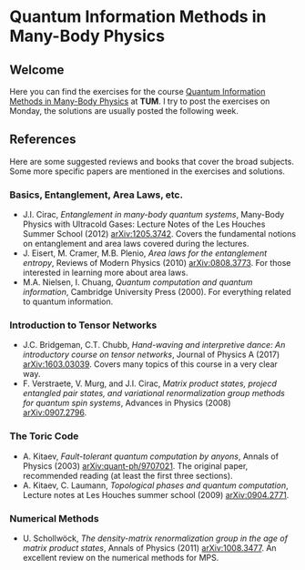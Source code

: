 # Quantum Information Methods in Many-Body Physics 

## Welcome
Here you can find the exercises for the course [Quantum Information Methods in Many-Body Physics](https://www.ph.tum.de/academics/org/cc/mh/PH2269/) at __TUM__.
I try to post the exercises on Monday, the solutions are usually posted the following week.

## References
Here are some suggested reviews and books that cover the broad subjects.
Some more specific papers are mentioned in the exercises and solutions.

### Basics, Entanglement, Area Laws, etc.
  * J.I. Cirac, _Entanglement in many-body quantum systems_, Many-Body Physics with Ultracold Gases: Lecture Notes of the Les Houches Summer School (2012) [arXiv:1205.3742](https://arxiv.org/abs/1205.3742). 
Covers the fundamental notions on entanglement and area laws covered during the lectures.
  * J. Eisert, M. Cramer, M.B. Plenio, _Area laws for the entanglement entropy_, Reviews of Modern Physics (2010) [arXiv:0808.3773](https://arxiv.org/abs/0808.3773).
  For those interested in learning more about area laws.
  * M.A. Nielsen, I. Chuang, _Quantum computation and quantum information_, Cambridge University Press (2000).
  For everything related to quantum information.

### Introduction to Tensor Networks
  * J.C. Bridgeman, C.T. Chubb, _Hand-waving and interpretive dance: An introductory course on tensor networks_, Journal of Physics A (2017) [arXiv:1603.03039](https://arxiv.org/abs/1603.03039).
  Covers many topics of this course in a very clear way.
  * F. Verstraete, V. Murg, and J.I. Cirac, _Matrix product states, projecd entangled pair states, and variational renormalization group methods for quantum spin systems_, Advances in Physics (2008) [arXiv:0907.2796](https://arxiv.org/abs/0907.2796).

### The Toric Code
  * A. Kitaev, _Fault-tolerant quantum computation by anyons_, Annals of Physics (2003) [arXiv:quant-ph/9707021](https://arxiv.org/abs/quant-ph/9707021). The original paper, recommended reading (at least the first three sections).
  * A. Kitaev, C. Laumann, _Topological phases and quantum computation_, Lecture notes at Les Houches summer school (2009) [arXiv:0904.2771](https://arxiv.org/abs/0904.2771).

### Numerical Methods  
  * U. Schollwöck, _The density-matrix renormalization group in the age of matrix product states_, Annals of Physics (2011) [arXiv:1008.3477](https://arxiv.org/abs/1008.3477).
  An excellent review on the numerical methods for MPS.
